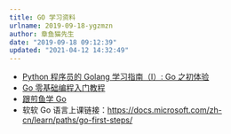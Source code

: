 ```yaml
---
title: GO 学习资料
urlname: 2019-09-18-ygzmzn
author: 章鱼猫先生
date: "2019-09-18 09:12:39"
updated: "2021-04-12 14:32:49"
---
```


- [Python 程序员的 Golang 学习指南（I）: Go 之初体验](https://gocn.vip/article/36)
- [Go 零基础编程入门教程](https://gocn.vip/question/1615)
- [跟煎鱼学 Go](https://eddycjy.gitbook.io/golang/)
- 软软 Go 语言上课链接：<https://docs.microsoft.com/zh-cn/learn/paths/go-first-steps/>
